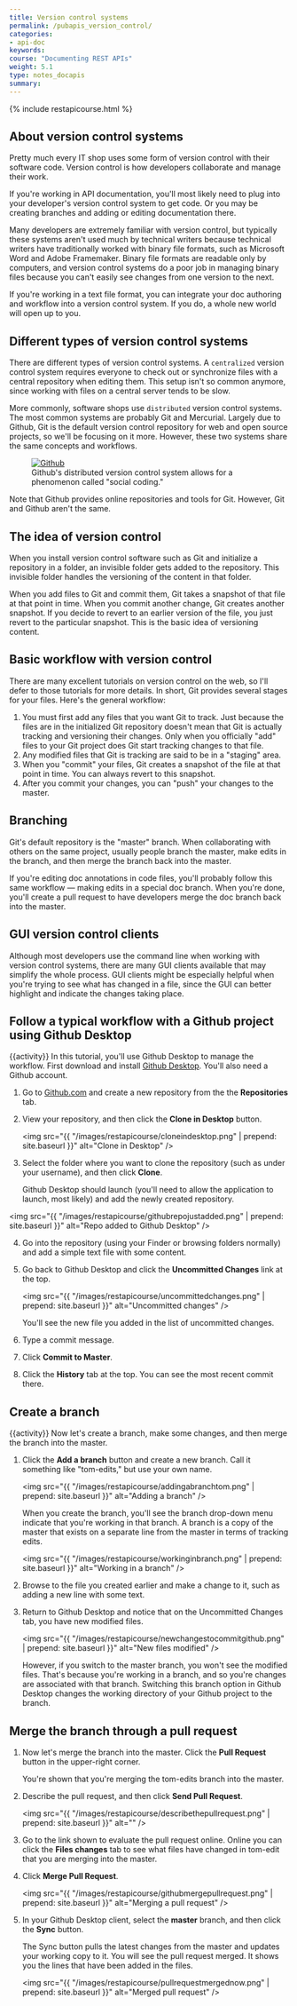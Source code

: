 ```yaml
---
title: Version control systems
permalink: /pubapis_version_control/
categories:
- api-doc
keywords: 
course: "Documenting REST APIs"
weight: 5.1
type: notes_docapis
summary: 
---
```

{% include restapicourse.html %}

## About version control systems

Pretty much every IT shop uses some form of version control with their software code. Version control is how developers collaborate and manage their work. 

If you're working in API documentation, you'll most likely need to plug into your developer's version control system to get code. Or you may be creating branches and adding or editing documentation there. 

Many developers are extremely familiar with version control, but typically these systems aren't used much by technical writers because technical writers have traditionally worked with binary file formats, such as Microsoft Word and Adobe Framemaker. Binary file formats are readable only by computers, and version control systems do a poor job in managing binary files because you can't easily see changes from one version to the next.

If you're working in a text file format, you can integrate your doc authoring and workflow into a version control system. If you do, a whole new world will open up to you. 

## Different types of version control systems

There are different types of version control systems. A `centralized` version control system requires everyone to check out or synchronize files with a central repository when editing them. This setup isn't so common anymore, since working with files on a central server tends to be slow.

More commonly, software shops use `distributed` version control systems. The most common systems are probably Git and Mercurial. Largely due to Github, Git is the default version control repository for web and open source projects, so we'll be focusing on it more. However, these two systems share the same concepts and workflows. 

<figure><a href="http://github.com"><img src="{{ "/images/restapicourse/githubhomepage.png" | prepend: site.baseurl }}" alt="Github" /></a><figcaption>Github's distributed version control system allows for a phenomenon called "social coding."</figcaption></figure>

Note that Github provides online repositories and tools for Git. However, Git and Github aren't the same.

## The idea of version control

When you install version control software such as Git and initialize a repository in a folder, an invisible folder gets added to the repository. This invisible folder handles the versioning of the content in that folder. 

When you add files to Git and commit them, Git takes a snapshot of that file at that point in time. When you commit another change, Git creates another snapshot. If you decide to revert to an earlier version of the file, you just revert to the particular snapshot. This is the basic idea of versioning content.

## Basic workflow with version control

There are many excellent tutorials on version control on the web, so I'll defer to those tutorials for more details. In short, Git provides several stages for your files. Here's the general workflow:

1. You must first add any files that you want Git to track. Just because the files are in the initialized Git repository doesn't mean that Git is actually tracking and versioning their changes. Only when you officially "add" files to your Git project does Git start tracking changes to that file.
2. Any modified files that Git is tracking are said to be in a "staging" area.
3. When you "commit" your files, Git creates a snapshot of the file at that point in time. You can always revert to this snapshot. 
4. After you commit your changes, you can "push" your changes to the master. 

## Branching

Git's default repository is the "master" branch. When collaborating with others on the same project, usually people branch the master, make edits in the branch, and then merge the branch back into the master. 

If you're editing doc annotations in code files, you'll probably follow this same workflow &mdash; making edits in a special doc branch. When you're done, you'll create a pull request to have developers merge the doc branch back into the master.

## GUI version control clients

Although most developers use the command line when working with version control systems, there are many GUI clients available that may simplify the whole process. GUI clients might be especially helpful when you're trying to see what has changed in a file, since the GUI can better highlight and indicate the changes taking place.

## Follow a typical workflow with a Github project using Github Desktop
{{activity}}
In this tutorial, you'll use Github Desktop to manage the workflow. First download and install [Github Desktop](https://desktop.github.com/). You'll also need a Github account.

1. Go to [Github.com](http://github.com) and create a new repository from the the **Repositories** tab. 
2. View your repository, and then click the **Clone in Desktop** button.
	
	<img src="{{ "/images/restapicourse/cloneindesktop.png" | prepend: site.baseurl }}" alt="Clone in Desktop" />
	
3. Select the folder where you want to clone the repository (such as under your username), and then click **Clone**.
	
	Github Desktop should launch (you'll need to allow the application to launch, most likely) and add the newly created repository.
	
<img src="{{ "/images/restapicourse/githubrepojustadded.png" | prepend: site.baseurl }}" alt="Repo added to Github Desktop" />
	
4. Go into the repository (using your Finder or browsing folders normally) and add a simple text file with some content. 
5. Go back to Github Desktop and click the **Uncommitted Changes** link at the top. 
	
	<img src="{{ "/images/restapicourse/uncommittedchanges.png" | prepend: site.baseurl }}" alt="Uncommitted changes" />
	
	You'll see the new file you added in the list of uncommitted changes. 
	
6. Type a commit message. 
7. Click **Commit to Master**. 
8. Click the **History** tab at the top.
You can see the most recent commit there.

## Create a branch
{{activity}}
Now let's create a branch, make some changes, and then merge the branch into the master. 

1. Click the **Add a branch** button and create a new branch. Call it something like "tom-edits," but use your own name.
	
	<img src="{{ "/images/restapicourse/addingabranchtom.png" | prepend: site.baseurl }}" alt="Adding a branch" />
	
	When you create the branch, you'll see the branch drop-down menu indicate that you're working in that branch. A branch is a copy of the master that exists on a separate line from the master in terms of tracking edits. 
	
	<img src="{{ "/images/restapicourse/workinginbranch.png" | prepend: site.baseurl }}" alt="Working in a branch" />
	
2. Browse to the file you created earlier and make a change to it, such as adding a new line with some text. 
3. Return to Github Desktop and notice that on the Uncommitted Changes tab, you have new modified files.
	
	<img src="{{ "/images/restapicourse/newchangestocommitgithub.png" | prepend: site.baseurl }}" alt="New files modified" />
	
	However, if you switch to the master branch, you won't see the modified files. That's because you're working in a branch, and so you're changes are associated with that branch. Switching this branch option in Github Desktop changes the working directory of your Github project to the branch.

## Merge the branch through a pull request
1. Now let's merge the branch into the master. Click the **Pull Request** button in the upper-right corner.
	
	You're shown that you're merging the tom-edits branch into the master. 
	
2. Describe the pull request, and then click **Send Pull Request**.
	
	<img src="{{ "/images/restapicourse/describethepullrequest.png" | prepend: site.baseurl }}" alt="" />
	
3. Go to the link shown to evaluate the pull request online. Online you can click the **Files changes** tab to see what files have changed in tom-edit that you are merging into the master.
	
4. Click **Merge Pull Request**.
	
	<img src="{{ "/images/restapicourse/githubmergepullrequest.png" | prepend: site.baseurl }}" alt="Merging a pull request" />
	
5. In your Github Desktop client, select the **master** branch, and then click the **Sync** button.
	
	The Sync button pulls the latest changes from the master and updates your working copy to it. You will see the pull request merged. It shows you the lines that have been added in the files. 
	
	<img src="{{ "/images/restapicourse/pullrequestmergednow.png" | prepend: site.baseurl }}" alt="Merged pull request" />

